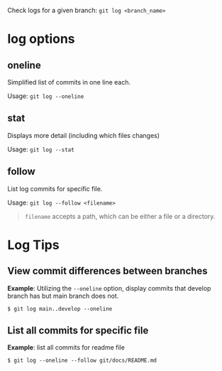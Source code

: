 
Check logs for a given branch:  `git log <branch_name>`

# log options

## oneline
Simplified list of commits in one line each.

Usage: `git log --oneline`


## stat
Displays more detail (including which files changes)

Usage: `git log --stat`

## follow
List log commits for specific file.

Usage: `git log --follow <filename>`

> `filename` accepts a path, which can be either a file or a directory.


# Log Tips
## View commit differences between branches

**Example**: Utilizing the `--oneline` option, display commits that develop branch has but main branch does not.
```shell
$ git log main..develop --oneline
```

## List all commits for specific file

**Example**: list all commits for readme file
```shell
$ git log --oneline --follow git/docs/README.md
```
